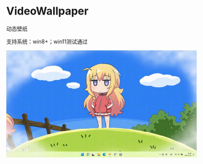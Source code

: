 # VideoWallpaper

动态壁纸

支持系统：win8+；win11测试通过

![gif](https://github.com/Mzying2001/VideoWallpaper/blob/master/Images/0.gif)
